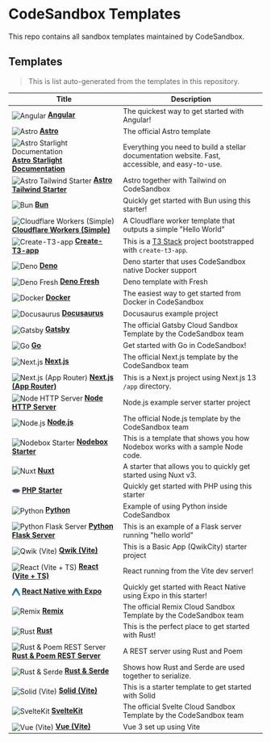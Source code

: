 # CodeSandbox Templates

This repo contains all sandbox templates maintained by CodeSandbox.

## Templates

> This is list auto-generated from the templates in this repository.

<!--TEMPLATES_START-->
| Title                                                                                                                                                                                                                                                                                                             | Description                                                                                      |
| ----------------------------------------------------------------------------------------------------------------------------------------------------------------------------------------------------------------------------------------------------------------------------------------------------------------- | ------------------------------------------------------------------------------------------------ |
| <img align="center" src="https://github.com/codesandbox/sandbox-templates/blob/main/angular/.codesandbox/icon.png?raw=true" alt="Angular" width="16"/> [**Angular**](https://codesandbox.io/s/github/codesandbox/sandbox-templates/tree/main/angular)                                                             | The quickest way to get started with Angular!                                                    |
| <img align="center" src="https://github.com/codesandbox/sandbox-templates/blob/main/astro/.codesandbox/icon.png?raw=true" alt="Astro" width="16"/> [**Astro**](https://codesandbox.io/s/github/codesandbox/sandbox-templates/tree/main/astro)                                                                     | The official Astro template                                                                      |
| <img align="center" src="https://github.com/codesandbox/sandbox-templates/blob/main/astro-tailwind/.codesandbox/icon.png?raw=true" alt="Astro Starlight Documentation" width="16"/> [**Astro Starlight Documentation**](https://codesandbox.io/s/github/codesandbox/sandbox-templates/tree/main/astro-starlight)  | Everything you need to build a stellar documentation website. Fast, accessible, and easy-to-use. |
| <img align="center" src="https://github.com/codesandbox/sandbox-templates/blob/main/astro-tailwind/.codesandbox/icon.png?raw=true" alt="Astro Tailwind Starter" width="16"/> [**Astro Tailwind Starter**](https://codesandbox.io/s/github/codesandbox/sandbox-templates/tree/main/astro-tailwind)                 | Astro together with Tailwind on CodeSandbox                                                      |
| <img align="center" src="https://github.com/codesandbox/sandbox-templates/blob/main/bun/.codesandbox/icon.png?raw=true" alt="Bun" width="16"/> [**Bun**](https://codesandbox.io/s/github/codesandbox/sandbox-templates/tree/main/bun)                                                                             | Quickly get started with Bun using this starter!                                                 |
| <img align="center" src="https://github.com/codesandbox/sandbox-templates/blob/main/cloudflare-worker/.codesandbox/icon.png?raw=true" alt="Cloudflare Workers (Simple)" width="16"/> [**Cloudflare Workers (Simple)**](https://codesandbox.io/s/github/codesandbox/sandbox-templates/tree/main/cloudflare-worker) | A Cloudflare worker template that outputs a simple "Hello World"                                 |
| <img align="center" src="https://github.com/codesandbox/sandbox-templates/blob/main/create-t3-app/.codesandbox/icon.png?raw=true" alt="Create-T3-app" width="16"/> [**Create-T3-app**](https://codesandbox.io/s/github/codesandbox/sandbox-templates/tree/main/create-t3-app)                                     | This is a [T3 Stack](https://create.t3.gg/) project bootstrapped with `create-t3-app`.           |
| <img align="center" src="https://github.com/codesandbox/sandbox-templates/blob/main/deno/.codesandbox/icon.png?raw=true" alt="Deno" width="16"/> [**Deno**](https://codesandbox.io/s/github/codesandbox/sandbox-templates/tree/main/deno)                                                                         | Deno starter that uses CodeSandbox native Docker support                                         |
| <img align="center" src="https://github.com/codesandbox/sandbox-templates/blob/main/deno-fresh/.codesandbox/icon.png?raw=true" alt="Deno Fresh" width="16"/> [**Deno Fresh**](https://codesandbox.io/s/github/codesandbox/sandbox-templates/tree/main/deno-fresh)                                                 | Deno template with Fresh                                                                         |
| <img align="center" src="https://github.com/codesandbox/sandbox-templates/blob/main/docker/.codesandbox/icon.png?raw=true" alt="Docker" width="16"/> [**Docker**](https://codesandbox.io/s/github/codesandbox/sandbox-templates/tree/main/docker)                                                                 | The easiest way to get started from Docker in CodeSandbox                                        |
| <img align="center" src="https://github.com/codesandbox/sandbox-templates/blob/main/docusaurus/.codesandbox/icon.png?raw=true" alt="Docusaurus" width="16"/> [**Docusaurus**](https://codesandbox.io/s/github/codesandbox/sandbox-templates/tree/main/docusaurus)                                                 | Docusaurus example project                                                                       |
| <img align="center" src="https://github.com/codesandbox/sandbox-templates/blob/main/gatsby/.codesandbox/icon.png?raw=true" alt="Gatsby" width="16"/> [**Gatsby**](https://codesandbox.io/s/github/codesandbox/sandbox-templates/tree/main/gatsby)                                                                 | The official Gatsby Cloud Sandbox Template by the CodeSandbox team                               |
| <img align="center" src="https://github.com/codesandbox/sandbox-templates/blob/main/go/.codesandbox/icon.png?raw=true" alt="Go" width="16"/> [**Go**](https://codesandbox.io/s/github/codesandbox/sandbox-templates/tree/main/go)                                                                                 | Get started with Go in CodeSandbox!                                                              |
| <img align="center" src="https://github.com/codesandbox/sandbox-templates/blob/main/nextjs/.codesandbox/icon.png?raw=true" alt="Next.js" width="16"/> [**Next.js**](https://codesandbox.io/s/github/codesandbox/sandbox-templates/tree/main/nextjs)                                                               | The official Next.js template by the CodeSandbox team                                            |
| <img align="center" src="https://github.com/codesandbox/sandbox-templates/blob/main/nextjs-app-router/.codesandbox/icon.png?raw=true" alt="Next.js (App Router)" width="16"/> [**Next.js (App Router)**](https://codesandbox.io/s/github/codesandbox/sandbox-templates/tree/main/nextjs-app-router)               | This is a Next.js project using Next.js 13 `/app` directory.                                     |
| <img align="center" src="https://github.com/codesandbox/sandbox-templates/blob/main/node-http-server/.codesandbox/icon.png?raw=true" alt="Node HTTP Server" width="16"/> [**Node HTTP Server**](https://codesandbox.io/s/github/codesandbox/sandbox-templates/tree/main/node-http-server)                         | Node.js example server starter project                                                           |
| <img align="center" src="https://github.com/codesandbox/sandbox-templates/blob/main/node/.codesandbox/icon.png?raw=true" alt="Node.js" width="16"/> [**Node.js**](https://codesandbox.io/s/github/codesandbox/sandbox-templates/tree/main/node)                                                                   | The official Node.js template by the CodeSandbox team                                            |
| <img align="center" src="https://github.com/codesandbox/sandbox-templates/blob/main/nodebox-starter/.codesandbox/icon.png?raw=true" alt="Nodebox Starter" width="16"/> [**Nodebox Starter**](https://codesandbox.io/s/github/codesandbox/sandbox-templates/tree/main/nodebox-starter)                             | This is a template that shows you how Nodebox works with a sample Node code.                     |
| <img align="center" src="https://github.com/codesandbox/sandbox-templates/blob/main/nuxt/.codesandbox/icon.png?raw=true" alt="Nuxt" width="16"/> [**Nuxt**](https://codesandbox.io/s/github/codesandbox/sandbox-templates/tree/main/nuxt)                                                                         | A starter that allows you to quickly get started using Nuxt v3.                                  |
| <img align="center" src="https://github.com/codesandbox/sandbox-templates/blob/main/php/.codesandbox/icon.png?raw=true" alt="PHP Starter" width="16"/> [**PHP Starter**](https://codesandbox.io/s/github/codesandbox/sandbox-templates/tree/main/php)                                                             | Quickly get started with PHP using this starter                                                  |
| <img align="center" src="https://github.com/codesandbox/sandbox-templates/blob/main/python/.codesandbox/icon.png?raw=true" alt="Python" width="16"/> [**Python**](https://codesandbox.io/s/github/codesandbox/sandbox-templates/tree/main/python)                                                                 | Example of using Python inside CodeSandbox                                                       |
| <img align="center" src="https://github.com/codesandbox/sandbox-templates/blob/main/python-flask-server/.codesandbox/icon.png?raw=true" alt="Python Flask Server" width="16"/> [**Python Flask Server**](https://codesandbox.io/s/github/codesandbox/sandbox-templates/tree/main/python-flask-server)             | This is an example of a Flask server running "hello world"                                       |
| <img align="center" src="https://github.com/codesandbox/sandbox-templates/blob/main/qwik-vite/.codesandbox/icon.png?raw=true" alt="Qwik (Vite)" width="16"/> [**Qwik (Vite)**](https://codesandbox.io/s/github/codesandbox/sandbox-templates/tree/main/qwik-vite)                                                 | This is a Basic App (QwikCity) starter project                                                   |
| <img align="center" src="https://github.com/codesandbox/sandbox-templates/blob/main/react-vite-ts/.codesandbox/icon.png?raw=true" alt="React (Vite + TS)" width="16"/> [**React (Vite + TS)**](https://codesandbox.io/s/github/codesandbox/sandbox-templates/tree/main/react-vite-ts)                             | React running from the Vite dev server!                                                          |
| <img align="center" src="https://github.com/codesandbox/sandbox-templates/blob/main/react-native-expo/.codesandbox/icon.png?raw=true" alt="React Native with Expo" width="16"/> [**React Native with Expo**](https://codesandbox.io/s/github/codesandbox/sandbox-templates/tree/main/react-native-expo)           | Quickly get started with React Native using Expo in this starter!                                |
| <img align="center" src="https://github.com/codesandbox/sandbox-templates/blob/main/remix/.codesandbox/icon.png?raw=true" alt="Remix" width="16"/> [**Remix**](https://codesandbox.io/s/github/codesandbox/sandbox-templates/tree/main/remix)                                                                     | The official Remix Cloud Sandbox Template by the CodeSandbox team                                |
| <img align="center" src="https://github.com/codesandbox/sandbox-templates/blob/main/rust/.codesandbox/icon.png?raw=true" alt="Rust" width="16"/> [**Rust**](https://codesandbox.io/s/github/codesandbox/sandbox-templates/tree/main/rust)                                                                         | This is the perfect place to get started with Rust!                                              |
| <img align="center" src="https://github.com/codesandbox/sandbox-templates/blob/main/rust-poem-server/.codesandbox/icon.png?raw=true" alt="Rust & Poem REST Server" width="16"/> [**Rust & Poem REST Server**](https://codesandbox.io/s/github/codesandbox/sandbox-templates/tree/main/rust-poem-server)           | A REST server using Rust and Poem                                                                |
| <img align="center" src="https://github.com/codesandbox/sandbox-templates/blob/main/rust-serde/.codesandbox/icon.png?raw=true" alt="Rust & Serde" width="16"/> [**Rust & Serde**](https://codesandbox.io/s/github/codesandbox/sandbox-templates/tree/main/rust-serde)                                             | Shows how Rust and Serde are used together to serialize.                                         |
| <img align="center" src="https://github.com/codesandbox/sandbox-templates/blob/main/solid-vite/.codesandbox/icon.png?raw=true" alt="Solid (Vite)" width="16"/> [**Solid (Vite)**](https://codesandbox.io/s/github/codesandbox/sandbox-templates/tree/main/solid-vite)                                             | This is a starter template to get started with Solid                                             |
| <img align="center" src="https://github.com/codesandbox/sandbox-templates/blob/main/sveltekit/.codesandbox/icon.png?raw=true" alt="SvelteKit" width="16"/> [**SvelteKit**](https://codesandbox.io/s/github/codesandbox/sandbox-templates/tree/main/sveltekit)                                                     | The official Svelte Cloud Sandbox Template by the CodeSandbox team                               |
| <img align="center" src="https://github.com/codesandbox/sandbox-templates/blob/main/vue-vite/.codesandbox/icon.png?raw=true" alt="Vue (Vite)" width="16"/> [**Vue (Vite)**](https://codesandbox.io/s/github/codesandbox/sandbox-templates/tree/main/vue-vite)                                                     | Vue 3 set up using Vite                                                                          |


<!--TEMPLATES_END-->